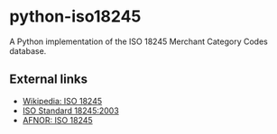 # python-iso18245

A Python implementation of the ISO 18245 Merchant Category Codes database.

## External links

- [Wikipedia: ISO 18245](https://en.wikipedia.org/wiki/ISO_18245)
- [ISO Standard 18245:2003](https://www.iso.org/standard/33365.html)
- [AFNOR: ISO 18245](http://portailgroupe.afnor.fr/public_espacenormalisation/ISOTC68SC7/ISO%2018245.html)

